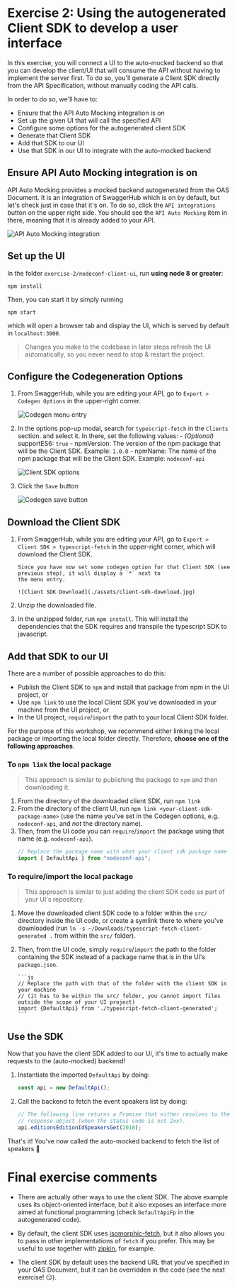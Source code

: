 # Exercise 2: Using the autogenerated Client SDK to develop a user interface

In this exercise, you will connect a UI to the auto-mocked backend so that you can develop the client/UI that will
consume the API without having to implement the server first. To do so, you'll generate a Client SDK directly from
the API Specification, without manually coding the API calls.

In order to do so, we'll have to:

- Ensure that the API Auto Mocking integration is on
- Set up the given UI that will call the specified API
- Configure some options for the autogenerated client SDK
- Generate that Client SDK
- Add that SDK to our UI
- Use that SDK in our UI to integrate with the auto-mocked backend

## Ensure API Auto Mocking integration is on

API Auto Mocking provides a mocked backend autogenerated from the OAS Document. It is an integration of SwaggerHub which
is on by default, but let's check just in case that it's on. To do so, click the `API integrations` button on the upper
right side. You should see the `API Auto Mocking` item in there, meaning that it is already added to your API.

![API Auto Mocking integration](./assets/api-auto-mocking-integration.jpg)

## Set up the UI

In the folder `exercise-2/nodeconf-client-ui`, run **using node 8 or greater**:

```
npm install
```

Then, you can start it by simply running

```
npm start
```

which will open a browser tab and display the UI, which is served by default in `localhost:3000`.

> Changes you make to the codebase in later steps refresh the UI automatically, so you never need to stop & restart the
> project.

## Configure the Codegeneration Options

1.  From SwaggerHub, while you are editing your API, go to `Export > Codegen Options` in the upper-right corner.

    ![Codegen menu entry](./assets/codegen-menu-entry.jpg)

2.  In the options pop-up modal, search for `typescript-fetch` in the `Clients` section. and select it. In there, set the
    following values: - _(Optional)_ supportES6: `true` - npmVersion: The version of the npm package that will be the Client SDK. Example: `1.0.0` - npmName: The name of the npm package that will be the Client SDK. Example: `nodeconf-api`

     ![Client SDK options](./assets/client-sdk-options.jpg)

3.  Click the `Save` button

    ![Codegen save button](./assets/codegen-save-button.jpg)

## Download the Client SDK

1.  From SwaggerHub, while you are editing your API, go to `Export > Client SDK > typescript-fetch` in the upper-right
    corner, which will download the Client SDK.

        Since you have now set some codegen option for that Client SDK (see previous step), it will display a `*` next to
        the menu entry.

        ![Client SDK Download](./assets/client-sdk-download.jpg)

2.  Unzip the downloaded file.

3.  In the unzipped folder, run `npm install`. This will install the dependencies that the SDK requires and transpile the
    typescript SDK to javascript.

## Add that SDK to our UI

There are a number of possible approaches to do this:

- Publish the Client SDK to `npm` and install that package from npm in the UI project, or
- Use `npm link` to use the local Client SDK you've downloaded in your machine from the UI project, or
- In the UI project, `require`/`import` the path to your local Client SDK folder.

For the purpose of this workshop, we recommend either linking the local package or importing the local folder directly.
Therefore, **choose one of the following approaches**.

### To `npm link` the local package

> This approach is similar to publishing the package to `npm` and then downloading it.

1. From the directory of the downloaded client SDK, run `npm link`
1. From the directory of the client UI, run `npm link <your-client-sdk-package-name>` (use the name you've set in the
   Codegen options, e.g. `nodeconf-api`, and _not_ the directory name).
1. Then, from the UI code you can `require`/`import` the package using that name (e.g. `nodeconf-api`).
   ```js
   // Replace the package name with what your client sdk package name
   import { DefaultApi } from "nodeconf-api";
   ```

### To require/import the local package

> This approach is similar to just adding the client SDK code as part of your UI's repository.

1.  Move the downloaded client SDK code to a folder within the `src/` directory inside the UI code, or create a symlink
    there to where you've downloaded (run `ln -s ~/Downloads/typescript-fetch-client-generated .` from within the `src/`
    folder).
1.  Then, from the UI code, simply `require`/`import` the path to the folder containing the SDK instead of a
    package name that is in the UI's `package.json`.

        ```js
        // Replace the path with that of the folder with the client SDK in your machine
        // (it has to be within the src/ folder, you cannot import files outside the scope of your UI project)
        import {DefaultApi} from './typescript-fetch-client-generated';
        ```

## Use the SDK

Now that you have the client SDK added to our UI, it's time to actually make requests to the (auto-mocked) backend!

1. Instantiate the imported `DefaultApi` by doing:
   ```js
   const api = new DefaultApi();
   ```
1. Call the backend to fetch the event speakers list by doing:
   ```js
   // The following line returns a Promise that either resolves to the response body, or rejects with the entire
   // response object (when the status code is not 2xx).
   api.editionsEditionIdSpeakersGet(2018);
   ```

That's it! You've now called the auto-mocked backend to fetch the list of speakers :tada:

# Final exercise comments

- There are actually other ways to use the client SDK. The above example uses its object-oriented interface, but it also
  exposes an interface more aimed at functional programming (check `DefaultApiFp` in the autogenerated code).

- By default, the client SDK uses [isomorphic-fetch](https://www.npmjs.com/package/portable-fetch), but it also allows
  you to pass in other implementations of `fetch` if you prefer. This may be useful to use together with
  [zipkin](https://www.npmjs.com/package/zipkin-instrumentation-fetch), for example.

- The client SDK by default uses the backend URL that you've specified in your OAS Document, but it can be overridden in
  the code (see the next exercise! :smirk:).
